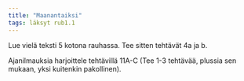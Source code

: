 ```yaml
---
title: "Maanantaiksi"
tags: läksyt rub1.1
---
```


Lue vielä teksti 5 kotona rauhassa. Tee sitten tehtävät 4a ja b.

Ajanilmauksia harjoittele tehtävillä 11A-C (Tee 1-3 tehtävää, plussia sen mukaan, yksi kuitenkin pakollinen).